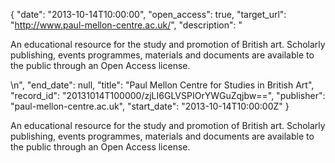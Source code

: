 {
  "date": "2013-10-14T10:00:00", 
  "open_access": true, 
  "target_url": "http://www.paul-mellon-centre.ac.uk/", 
  "description": "<p>An educational resource for the study and promotion of British art. Scholarly publishing, events programmes, materials and documents are available to the public through an Open Access license.</p>\n", 
  "end_date": null, 
  "title": "Paul Mellon Centre for Studies in British Art", 
  "record_id": "20131014T100000/zjLI6GLVSPIOrYWGuZqjbw==", 
  "publisher": "paul-mellon-centre.ac.uk", 
  "start_date": "2013-10-14T10:00:00Z"
}

<p>An educational resource for the study and promotion of British art. Scholarly publishing, events programmes, materials and documents are available to the public through an Open Access license.</p>
